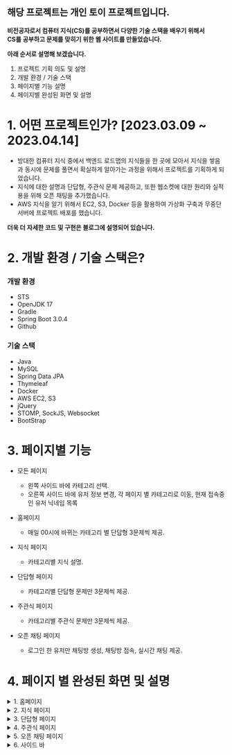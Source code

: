 ## 해당 프로젝트는 개인 토이 프로젝트입니다.<br/>
 
**비전공자로서 컴퓨터 지식(CS)를 공부하면서 다양한 기술 스택을 배우기 위해서**<br/> 
**CS를 공부하고 문제를 맞히기 위한 웹 사이트를 만들었습니다.**

**아래 순서로 설명해 보겠습니다.**

  1. 프로젝트 기획 의도 및 설명
  2. 개발 환경 / 기술 스택
  3. 페이지별 기능 설명
  4. 페이지별 완성된 화면 및 설명
 
# 1. 어떤 프로젝트인가? [2023.03.09 ~ 2023.04.14]

- 방대한 컴퓨터 지식 중에서 백엔드 로드맵의 지식들을 한 곳에 모아서 지식을 쌓음과 동시에 문제를 풀면서 확실하게 알아가는 과정을 위해서 프로젝트를 기획하게 되었습니다.
- 지식에 대한 설명과 단답형, 주관식 문제 제공하고, 또한 웹소켓에 대한 원리와 실적용을 위해 오픈 채팅을 추가했습니다.
- AWS 지식을 알기 위해서 EC2, S3, Docker 등을 활용하여 가상화 구축과 무중단 서버에 프로젝트 배포를 했습니다.

**더욱 더 자세한 코드 및 구현은 블로그에 설명되어 있습니다.**

# 2. 개발 환경 / 기술 스택은?

### 개발 환경

- STS
- OpenJDK 17
- Gradle
- Spring Boot 3.0.4
- Github

### 기술 스택

- Java
- MySQL
- Spring Data JPA
- Thymeleaf
- Docker
- AWS EC2, S3
- jQuery
- STOMP, SockJS, Websocket
- BootStrap

# 3. 페이지별 기능

- 모든 페이지
  - 왼쪽 사이드 바에 카테고리 선택.
  - 오른쪽 사이드 바에 유저 정보 변경, 각 페이지 별 카테고리로 이동, 현재 접속중인 유저 닉네임 목록<br/>
  
- 홈페이지
  - 매일 00시에 바뀌는 카테고리 별 단답형 3문제씩 제공.
  
- 지식 페이지
  - 카테고리별 지식 설명.
  
- 단답형 페이지
  - 카테고리별 단답형 문제만 3문제씩 제공.
  
- 주관식 페이지
  - 카테고리별 주관식 문제만 3문제씩 제공.
  
- 오픈 채팅 페이지
  - 로그인 한 유저만 채팅방 생성, 채팅방 접속, 실시간 채팅 제공.

# 4. 페이지 별 완성된 화면 및 설명

<details>
<summary>1. 홈페이지</summary>
 
![image](https://user-images.githubusercontent.com/93322974/233055377-b0a0582e-771e-4e62-9cd4-e3265ae93f7b.png) <br/><br/>

- 카테고리별로 오늘의 문제 3문제 씩 제공하고 매일 00시에만 바뀌도록 스프링의 Scheduled를 사용하여 구현했습니다.
</details>

<details>
<summary>2. 지식 페이지</summary>
 
![image](https://user-images.githubusercontent.com/93322974/233055333-488567de-150a-42d2-88c1-b7096d682228.png) <br/><br/>
 
- 카테고리별로 지식을 제공하고, 지식을 클릭하면 Ajax로 지식 팝업이 뜨도록 구현했습니다.

## 지식마다 댓글 팝업
 ![image](https://user-images.githubusercontent.com/93322974/233055226-47d1a10b-58a4-47ca-9e94-2eb92e2cd3c5.png) <br/><br/>

- 댓글 모양을 클릭하면 Collapse 기능을 이용하여 댓글이 나오고, 로그인 한 유저만 댓글이 작성가능합니다.
- 댓글은 댓글과 답글로 나뉘어지며, 답글은 들여쓰기가 되어 있고, 답글을 클릭하여 Collapse 기능을 사용하여 보거나 숨길 수 있습니다.
- 좋아요, 댓글, 답글, 수정, 삭제 모두 Ajax로 바로 보이도록 구현했습니다.
- 삭제한 댓글은 삭제한 댓글입니다. 라고 댓글 내용이 바뀝니다.
</details>

<details>
<summary>3. 단답형 페이지</summary>
 
![image](https://user-images.githubusercontent.com/93322974/233055423-92c8751b-c2a8-465a-b71c-53448e77ce55.png) <br/><br/>

- 홈페이지와 같이 단답형 문제만을 제공하지만, 문제가 고정이 아니어서 새로고침 할 때마다 문제가 바뀝니다.
- 문제를 맞추거나 다른 문제를 풀고 싶을 때 넘기기를 클릭하면 같은 카테고리 내의 문제로 랜덤하게 바뀝니다.
</details>

<details>
<summary>4. 주관식 페이지</summary>
 
![image](https://user-images.githubusercontent.com/93322974/233051193-c1ca55e2-6b8a-4df0-b8c5-7279d5912721.png) <br/><br/>

- 주관식 문제만 랜덤으로 2개씩 제공하며, 테이블 형식 문제는 테이블 형식으로 제공합니다.
- 단답형 페이지와 같이 넘기기를 클릭하면 같은 카테고리 내의 문제로 랜덤하게 바뀝니다.
</details>

<details>
<summary>5. 오픈 채팅 페이지</summary>
 
![image](https://user-images.githubusercontent.com/93322974/233056832-0df3fbc0-dbf0-483d-9ee2-56061830cf34.png) <br/><br/>
 
- 로그인 한 유저만 채팅방 생성과 채팅방 목록을 볼 수 있습니다.
- 채팅방을 클릭하면 STOMP와 SockJS를 활용하여 채팅방에 구독해서 서버의 소켓과 연결합니다.

## 오픈 채팅방 채팅
![image](https://user-images.githubusercontent.com/93322974/233051673-0360bd21-8506-4b9e-bf88-f23932f69d6f.png) <br/><br/>
![image](https://user-images.githubusercontent.com/93322974/233051752-deca42b5-259b-4078-b218-27f9aeb99dd6.png) <br/><br/>

- 채팅방 삭제는 채팅방 생성한 유저나 관리자만 가능하며, 해당하지 않는 유저는 삭제 버튼이 없습니다.
- 채팅을 하면 채팅 내역은 실시간으로 웹소켓을 통하여 송수신되고, 채팅 내용은 DB에 저장됩니다.
- 유저가 입장하면 입장한 유저에게는 DB에 있는 최근 채팅내역 5개까지 출력해주고, 채팅방에 있는 모두에게는(입장 유저 포함) 환영메시지(입장메시지)를 출력합니다.
</details>

<details>
 <summary>6. 사이드 바</summary>
 
 ![image](https://user-images.githubusercontent.com/93322974/233054338-9f3c1606-dd76-4d9d-846f-eb81da1421ce.png) <br/><br/>

- 사이드 바는 모든 페이지에 존재하며, 로그인 한 유저만 계정 탭이 생성됩니다. 
- 모든 페이지의 카테고리별로 이동이 가능하도록 구현했습니다.
- 현재 접속중인 유저의 닉네임 목록을 제공합니다.
 
 ## 유저 정보 변경
 ![image](https://user-images.githubusercontent.com/93322974/233054345-ef6bc22a-5934-4283-b5ef-c3042a65f8bc.png) <br/><br/>

- 로그인 한 유저는 계정 정보(닉네임, 비밀번호, 프로필 사진)을 번경할 수 있습니다.
- 프로필 사진은 S3 버킷의 static 폴더에 저장됩니다.
</details>
